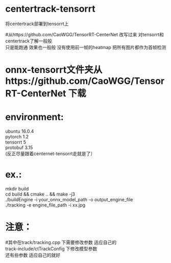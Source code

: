 # centertrack-tensorrt
将centertrack部署到tensorrt上  




#从https://github.com/CaoWGG/TensorRT-CenterNet 改写过来
对tensorrt和centertrack了解一般般   
只是能跑通 效果也一般般
没有使用前一帧的heatmap 把所有图片都作为首帧检测  


# onnx-tensorrt文件夹从https://github.com/CaoWGG/TensorRT-CenterNet 下载

# environment:  
   ubuntu 16.0.4  
   pytorch 1.2  
   tensorrt 5  
   protobuf 3.15  
   (反正尽量跟着centernet-tensorrt走就是了）
  
# ex.: 
  mkdir build  
  cd build && cmake .. && make -j3  
  ./buildEngine -i your_onnx_model_path -o output_engine_file  
  ./tracking -e engine_file_path -i xx.jpg  
# 注意：  
#其中在track/tracking.cpp 下需要修改参数 适应自己的    
        track-include/ctTrackConfig 下修改模型参数  
        还有些参数 适应自己的就好  
  
  

